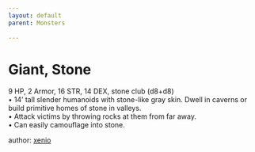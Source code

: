 ```yaml
---
layout: default
parent: Monsters 
   
--- 
```

# Giant, Stone
9 HP, 2 Armor, 16 STR, 14 DEX, stone club (d8+d8)  
• 14’ tall slender humanoids with stone-like gray skin.   Dwell in caverns or build primitive homes of stone in valleys.  
• Attack victims by throwing rocks at them from far away.  
• Can easily camouflage into stone.  




author: [xenio](https://xenioinabottle.blogspot.com/2021/02/classic-monsters-for-cairnito-part-1.html) 


